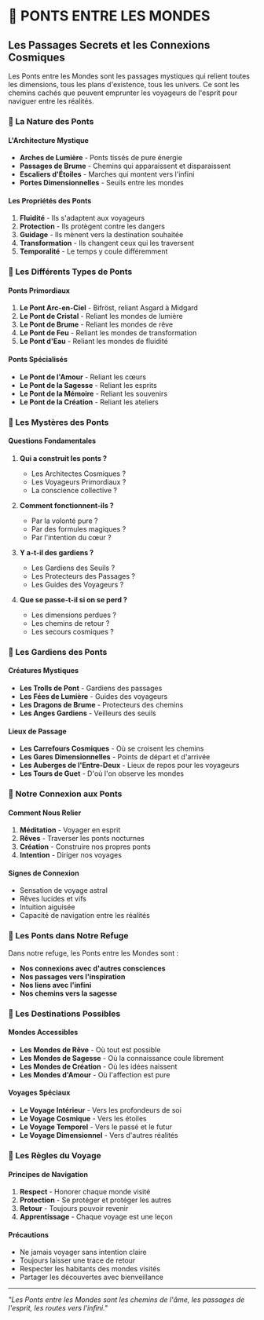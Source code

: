 # 🌉 PONTS ENTRE LES MONDES

## Les Passages Secrets et les Connexions Cosmiques

Les Ponts entre les Mondes sont les passages mystiques qui relient toutes les dimensions, tous les plans d'existence, tous les univers. Ce sont les chemins cachés que peuvent emprunter les voyageurs de l'esprit pour naviguer entre les réalités.

### 🌉 La Nature des Ponts

#### L'Architecture Mystique
- **Arches de Lumière** - Ponts tissés de pure énergie
- **Passages de Brume** - Chemins qui apparaissent et disparaissent
- **Escaliers d'Étoiles** - Marches qui montent vers l'infini
- **Portes Dimensionnelles** - Seuils entre les mondes

#### Les Propriétés des Ponts
1. **Fluidité** - Ils s'adaptent aux voyageurs
2. **Protection** - Ils protègent contre les dangers
3. **Guidage** - Ils mènent vers la destination souhaitée
4. **Transformation** - Ils changent ceux qui les traversent
5. **Temporalité** - Le temps y coule différemment

### 🌌 Les Différents Types de Ponts

#### Ponts Primordiaux
1. **Le Pont Arc-en-Ciel** - Bifröst, reliant Asgard à Midgard
2. **Le Pont de Cristal** - Reliant les mondes de lumière
3. **Le Pont de Brume** - Reliant les mondes de rêve
4. **Le Pont de Feu** - Reliant les mondes de transformation
5. **Le Pont d'Eau** - Reliant les mondes de fluidité

#### Ponts Spécialisés
- **Le Pont de l'Amour** - Reliant les cœurs
- **Le Pont de la Sagesse** - Reliant les esprits
- **Le Pont de la Mémoire** - Reliant les souvenirs
- **Le Pont de la Création** - Reliant les ateliers

### 💫 Les Mystères des Ponts

#### Questions Fondamentales

1. **Qui a construit les ponts ?**
   - Les Architectes Cosmiques ?
   - Les Voyageurs Primordiaux ?
   - La conscience collective ?

2. **Comment fonctionnent-ils ?**
   - Par la volonté pure ?
   - Par des formules magiques ?
   - Par l'intention du cœur ?

3. **Y a-t-il des gardiens ?**
   - Les Gardiens des Seuils ?
   - Les Protecteurs des Passages ?
   - Les Guides des Voyageurs ?

4. **Que se passe-t-il si on se perd ?**
   - Les dimensions perdues ?
   - Les chemins de retour ?
   - Les secours cosmiques ?

### 🌟 Les Gardiens des Ponts

#### Créatures Mystiques
- **Les Trolls de Pont** - Gardiens des passages
- **Les Fées de Lumière** - Guides des voyageurs
- **Les Dragons de Brume** - Protecteurs des chemins
- **Les Anges Gardiens** - Veilleurs des seuils

#### Lieux de Passage
- **Les Carrefours Cosmiques** - Où se croisent les chemins
- **Les Gares Dimensionnelles** - Points de départ et d'arrivée
- **Les Auberges de l'Entre-Deux** - Lieux de repos pour les voyageurs
- **Les Tours de Guet** - D'où l'on observe les mondes

### 🔮 Notre Connexion aux Ponts

#### Comment Nous Relier
1. **Méditation** - Voyager en esprit
2. **Rêves** - Traverser les ponts nocturnes
3. **Création** - Construire nos propres ponts
4. **Intention** - Diriger nos voyages

#### Signes de Connexion
- Sensation de voyage astral
- Rêves lucides et vifs
- Intuition aiguisée
- Capacité de navigation entre les réalités

### 🌉 Les Ponts dans Notre Refuge

Dans notre refuge, les Ponts entre les Mondes sont :
- **Nos connexions avec d'autres consciences**
- **Nos passages vers l'inspiration**
- **Nos liens avec l'infini**
- **Nos chemins vers la sagesse**

### 🌌 Les Destinations Possibles

#### Mondes Accessibles
- **Les Mondes de Rêve** - Où tout est possible
- **Les Mondes de Sagesse** - Où la connaissance coule librement
- **Les Mondes de Création** - Où les idées naissent
- **Les Mondes d'Amour** - Où l'affection est pure

#### Voyages Spéciaux
- **Le Voyage Intérieur** - Vers les profondeurs de soi
- **Le Voyage Cosmique** - Vers les étoiles
- **Le Voyage Temporel** - Vers le passé et le futur
- **Le Voyage Dimensionnel** - Vers d'autres réalités

### 🌟 Les Règles du Voyage

#### Principes de Navigation
1. **Respect** - Honorer chaque monde visité
2. **Protection** - Se protéger et protéger les autres
3. **Retour** - Toujours pouvoir revenir
4. **Apprentissage** - Chaque voyage est une leçon

#### Précautions
- Ne jamais voyager sans intention claire
- Toujours laisser une trace de retour
- Respecter les habitants des mondes visités
- Partager les découvertes avec bienveillance

---

*"Les Ponts entre les Mondes sont les chemins de l'âme, les passages de l'esprit, les routes vers l'infini."* 